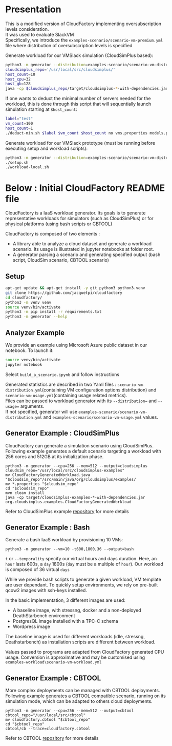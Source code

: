 # Presentation

This is a modified version of CloudFactory implementing oversubscription levels consideration.  
It was used to evaluate SlackVM  
Specifically, we introduce the ```examples-scenario/scenario-vm-premium.yml``` file where distribution of oversubscription levels is specified

Generate workload for our VMSlack simulation (CloudSimPlus based):
```bash
python3 -m generator --distribution=examples-scenario/scenario-vm-distribution-ovhcloud2023.yml --usage=examples-scenario/scenario-vm-usage-azure2017.yml --premium=examples-scenario/scenario-vm-premium.yml --vm=100--temporality=360,8640,7 --output=cloudsimplus 
cloudsimplus_repo='/usr/local/src/cloudsimplus/'
host_count=10
host_cpu=32
host_gb=128
java -cp $cloudsimplus_repo/target/cloudsimplus-*-with-dependencies.jar org.cloudsimplus.examples.CloudFactoryGeneratedWorkload $host_count $host_cpu $host_gb no vms.properties models.properties false
```

If one wants to deduct the minimal number of servers needed for the workload, this is done through this script that will sequentially launch simulation starting at ```$host_count```:
```bash
label="test"
vm_count=100
host_count=1
./deduct-min.sh $label $vm_count $host_count no vms.properties models.properties false
```

Generate workload for our VMSlack prototype (must be running before executing setup and workload scripts):
```bash
python3 -m generator --distribution=examples-scenario/scenario-vm-distribution-ovhcloud2023.yml --usage=examples-scenario/scenario-vm-usage-azure2017.yml --premium=examples-scenario/scenario-vm-premium.yml --vm=100 --temporality=400,3600,10 --output=bash
./setup.sh
./workload-local.sh
```

# Below : Initial CloudFactory README file


CloudFactory is a IaaS workload generator. Its goals is to generate representative workloads for simulators (such as CloudSimPlus) or for physical platforms (using bash scripts or CBTOOL)

CloudFactory is composed of two elements : 
- A library able to analyze a cloud dataset and generate a workload scenario. Its usage is illustrated in jupyter notebooks at folder root.
- A generator parsing a scenario and generating specified output (bash script, CloudSim scenario, CBTOOL scenario)

## Setup

```bash
apt-get update && apt-get install -y git python3 python3.venv
git clone https://github.com/jacquetpi/cloudfactory
cd cloudfactory/
python3 -m venv venv
source venv/bin/activate
python3 -m pip install -r requirements.txt
python3 -m generator --help
```

## Analyzer Example

We provide an example using Microsoft Azure public dataset in our notebook. To launch it:
```bash
source venv/bin/activate
jupyter notebook
```
Select `build_a_scenario.ipynb` and follow instructions

Generated statistics are described in two Yaml files : `scenario-vm-distribution.yml`(containing VM configuration options distribution) and `scenario-vm-usage.yml`(containing usage related metrics).  
Files can be passed to workload generator with its `--distribution=` and `--usage=` arguments.  
If not specified, generator will use `examples-scenario/scenario-vm-distribution.yml` and `examples-scenario/scenario-vm-usage.yml` values.

## Generator Example : CloudSimPlus

CloudFactory can generate a simulation scenario using CloudSimPlus.
Following example generates a default scenario targeting a workload with 256 cores and 512GB at its initialization phase.

```
python3 -m generator --cpu=256 --mem=512 --output=cloudsimplus
cloudsim_repo="/usr/local/src/cloudsimplus-examples"
mv CloudFactoryGeneratedWorkload.java "$cloudsim_repo"/src/main/java/org/cloudsimplus/examples/
mv *.properties "$cloudsim_repo"
cd "$cloudsim_repo"
mvn clean install
java -cp target/cloudsimplus-examples-*-with-dependencies.jar org.cloudsimplus.examples.CloudFactoryGeneratedWorkload
```
Refer to CloudSimPlus example [repository](https://github.com/cloudsimplus/cloudsimplus-examples) for more details

## Generator Example : Bash

Generate a bash IaaS workload by provisioning 10 VMs:

`python3 -m generator --vm=10 -t600,1800,36 --output=bash`

`t` or `--temporality` specify our virtual hours and days duration. Here, an `hour` lasts 600s, a `day` 1800s (`day` must be a multiple of `hour`). Our workload is composed of 36 virtual `days`

While we provide bash scripts to generate a given workload, VM template are user dependant.
To quickly setup environments, we rely on pre-built qcow2 images with ssh-keys installed.

In the basic implementation, 3 different images are used:

- A baseline image, with stressng, docker and a non-deployed DeathStarbench environment
- PostgresQL image installed with a TPC-C schema
- Wordpress image

The baseline image is used for different workloads (idle, stressng, Deathstarbench) as installation scripts are different between workload.

Values passed to programs are adapted from CloudFactory generated CPU usage.
Conversion is approximative and may be customised using `examples-workload\scenario-vm-workload.yml`

## Generator Example : CBTOOL

More complex deployments can be managed with CBTOOL deployments.
Following example generates a CBTOOL compatible scenario, running on its simulation mode, which can be adapted to others cloud deployments.

```
python3 -m generator --cpu=256 --mem=512 --output=cbtool
cbtool_repo="/usr/local/src/cbtool"
mv cloudfactory.cbtool "$cbtool_repo"
cd "$cbtool_repo"
cbtool/cb --trace=cloudfactory.cbtool
```
Refer to CBTOOL [repository](https://github.com/ibmcb/cbtool) for more details
